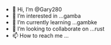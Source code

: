 - 👋 Hi, I’m @Gary280
- 👀 I’m interested in ...gamba
- 🌱 I’m currently learning ...gambke
- 💞️ I’m looking to collaborate on ...rust
- 📫 How to reach me ...

<!---
Gary280/Gary280 is a ✨ special ✨ repository because its `README.md` (this file) appears on your GitHub profile.
You can click the Preview link to take a look at your changes.
--->
